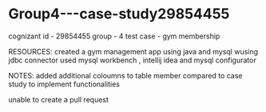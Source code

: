 # Group4---case-study29854455
cognizant id - 29854455
group - 4
test case - gym membership

RESOURCES:
created a gym management app using java and mysql wusing jdbc connector
used mysql workbench , intellij idea and mysql configurator 

NOTES:
added additional coloumns to table member compared to case study to implement functionalities

unable to create a pull request
